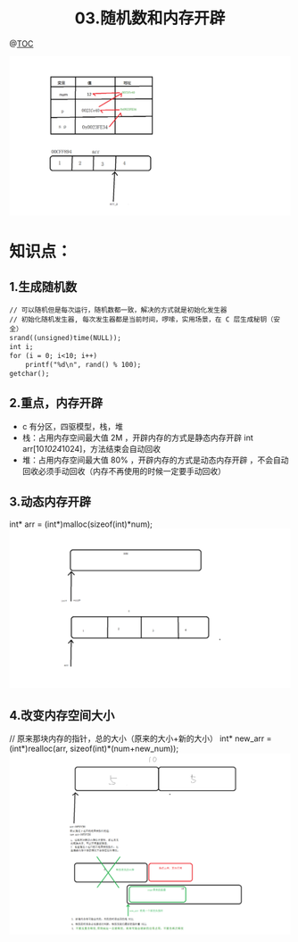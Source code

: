 # <center>03.随机数和内存开辟<center>
@[TOC](C基础)

![](./02笔记.png)

# 知识点：

## 1.生成随机数

```
// 可以随机但是每次运行，随机数都一致，解决的方式就是初始化发生器
// 初始化随机发生器, 每次发生器都是当前时间，啰嗦，实用场景，在 C 层生成秘钥（安全）
srand((unsigned)time(NULL));
int i;
for (i = 0; i<10; i++)
    printf("%d\n", rand() % 100);
getchar();
```

## 2.重点，内存开辟
- c 有分区，四驱模型，栈，堆
- 栈：占用内存空间最大值 2M ，开辟内存的方式是静态内存开辟 int arr[10*1024*1024]，方法结束会自动回收
- 堆：占用内存空间最大值 80% ，开辟内存的方式是动态内存开辟 ，不会自动回收必须手动回收（内存不再使用的时候一定要手动回收）

## 3.动态内存开辟  
int* arr = (int*)malloc(sizeof(int)*num);
![](03动态内存开辟.png)
    
    
## 4.改变内存空间大小  
// 原来那块内存的指针，总的大小（原来的大小+新的大小）
int* new_arr = (int*)realloc(arr, sizeof(int)*(num+new_num));	
![](03realloc.png)
   	
    
